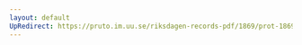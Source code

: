 ```yaml
---
layout: default
UpRedirect: https://pruto.im.uu.se/riksdagen-records-pdf/1869/prot-1869--fk--323/prot-1869--fk--323_003.pdf
---
```

